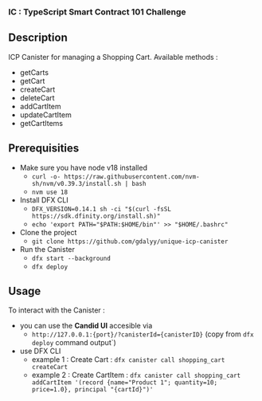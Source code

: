 ### IC : TypeScript Smart Contract 101 Challenge
## Description
ICP Canister for managing a Shopping Cart. 
Available methods :
- getCarts
- getCart
- createCart
- deleteCart
- addCartItem
- updateCartItem
- getCartItems

## Prerequisities
- Make sure you have node v18 installed 
    * `curl -o- https://raw.githubusercontent.com/nvm-sh/nvm/v0.39.3/install.sh | bash`
    * `nvm use 18`
- Install DFX CLI 
    * `DFX_VERSION=0.14.1 sh -ci "$(curl -fsSL https://sdk.dfinity.org/install.sh)"`
    * `echo 'export PATH="$PATH:$HOME/bin"' >> "$HOME/.bashrc"`
- Clone the project 
    * `git clone https://github.com/gdalyy/unique-icp-canister`
- Run the Canister
    * `dfx start --background`
    * `dfx deploy`

## Usage
To interact with the Canister :
- you can use the **Candid UI** accesible via 
    * `http://127.0.0.1:{port}/?canisterId={canisterID}` (copy from `dfx deploy` command output`)
- use DFX CLI 
    * example 1 : Create Cart : `dfx canister call shopping_cart createCart`
    * example 2 : Create CartItem : `dfx canister call shopping_cart addCartItem '(record {name="Product 1"; quantity=10; price=1.0}, principal "{cartId}")'`